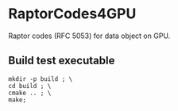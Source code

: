# RaptorCodes4GPU

Raptor codes (RFC 5053) for data object on GPU.

## Build test executable

```
mkdir -p build ; \
cd build ; \
cmake .. ; \
make;
```
